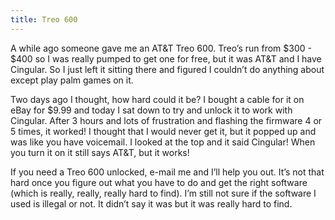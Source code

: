 ```yaml
---
title: Treo 600
---
```


A while ago someone gave me an AT&T Treo 600. Treo’s run from $300 - $400 so I was really pumped to get one for free, but it was AT&T and I have Cingular. So I just left it sitting there and figured I couldn’t do anything about except play palm games on it.

Two days ago I thought, how hard could it be? I bought a cable for it on eBay for $9.99 and today I sat down to try and unlock it to work with Cingular. After 3 hours and lots of frustration and flashing the firmware 4 or 5 times, it worked! I thought that I would never get it, but it popped up and was like you have voicemail. I looked at the top and it said Cingular! When you turn it on it still says AT&T, but it works!

If you need a Treo 600 unlocked, e-mail me and I’ll help you out. It’s not that hard once you figure out what you have to do and get the right software (which is really, really, really hard to find). I’m still not sure if the software I used is illegal or not. It didn’t say it was but it was really hard to find.
